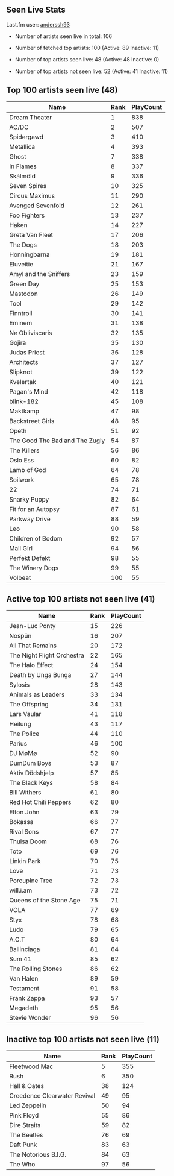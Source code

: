 ## Seen Live Stats

Last.fm user: [anderssh93](https://www.last.fm/user/anderssh93)

- Number of artists seen live in total: 106

- Number of fetched top artists: 100 (Active: 89 Inactive: 11)

- Number of top artists seen live: 48 (Active: 48 Inactive: 0)

- Number of top artists not seen live: 52 (Active: 41 Inactive: 11)

## Top 100 artists seen live (48)

Name                           | Rank | PlayCount
------------------------------ | ---- | ---------
Dream Theater                  | 1    | 838      
AC/DC                          | 2    | 507      
Spidergawd                     | 3    | 410      
Metallica                      | 4    | 393      
Ghost                          | 7    | 338      
In Flames                      | 8    | 337      
Skálmöld                       | 9    | 336      
Seven Spires                   | 10   | 325      
Circus Maximus                 | 11   | 290      
Avenged Sevenfold              | 12   | 261      
Foo Fighters                   | 13   | 237      
Haken                          | 14   | 227      
Greta Van Fleet                | 17   | 206      
The Dogs                       | 18   | 203      
Honningbarna                   | 19   | 181      
Eluveitie                      | 21   | 167      
Amyl and the Sniffers          | 23   | 159      
Green Day                      | 25   | 153      
Mastodon                       | 26   | 149      
Tool                           | 29   | 142      
Finntroll                      | 30   | 141      
Eminem                         | 31   | 138      
Ne Obliviscaris                | 32   | 135      
Gojira                         | 35   | 130      
Judas Priest                   | 36   | 128      
Architects                     | 37   | 127      
Slipknot                       | 39   | 122      
Kvelertak                      | 40   | 121      
Pagan's Mind                   | 42   | 118      
blink-182                      | 45   | 108      
Maktkamp                       | 47   | 98       
Backstreet Girls               | 48   | 95       
Opeth                          | 51   | 92       
The Good The Bad and The Zugly | 54   | 87       
The Killers                    | 56   | 86       
Oslo Ess                       | 60   | 82       
Lamb of God                    | 64   | 78       
Soilwork                       | 65   | 78       
22                             | 74   | 71       
Snarky Puppy                   | 82   | 64       
Fit for an Autopsy             | 87   | 61       
Parkway Drive                  | 88   | 59       
Leo                            | 90   | 58       
Children of Bodom              | 92   | 57       
Mall Girl                      | 94   | 56       
Perfekt Defekt                 | 98   | 55       
The Winery Dogs                | 99   | 55       
Volbeat                        | 100  | 55       

## Active top 100 artists not seen live (41)

Name                       | Rank | PlayCount
-------------------------- | ---- | ---------
Jean-Luc Ponty             | 15   | 226      
Nospūn                     | 16   | 207      
All That Remains           | 20   | 172      
The Night Flight Orchestra | 22   | 165      
The Halo Effect            | 24   | 154      
Death by Unga Bunga        | 27   | 144      
Sylosis                    | 28   | 143      
Animals as Leaders         | 33   | 134      
The Offspring              | 34   | 131      
Lars Vaular                | 41   | 118      
Heilung                    | 43   | 117      
The Police                 | 44   | 110      
Parius                     | 46   | 100      
DJ MøMø                    | 52   | 90       
DumDum Boys                | 53   | 87       
Aktiv Dödshjelp            | 57   | 85       
The Black Keys             | 58   | 84       
Bill Withers               | 61   | 80       
Red Hot Chili Peppers      | 62   | 80       
Elton John                 | 63   | 79       
Bokassa                    | 66   | 77       
Rival Sons                 | 67   | 77       
Thulsa Doom                | 68   | 76       
Toto                       | 69   | 76       
Linkin Park                | 70   | 75       
Love                       | 71   | 73       
Porcupine Tree             | 72   | 73       
will.i.am                  | 73   | 72       
Queens of the Stone Age    | 75   | 71       
VOLA                       | 77   | 69       
Styx                       | 78   | 68       
Ludo                       | 79   | 65       
A.C.T                      | 80   | 64       
Ballinciaga                | 81   | 64       
Sum 41                     | 85   | 62       
The Rolling Stones         | 86   | 62       
Van Halen                  | 89   | 59       
Testament                  | 91   | 58       
Frank Zappa                | 93   | 57       
Megadeth                   | 95   | 56       
Stevie Wonder              | 96   | 56       

## Inactive top 100 artists not seen live (11)

Name                         | Rank | PlayCount
---------------------------- | ---- | ---------
Fleetwood Mac                | 5    | 355      
Rush                         | 6    | 350      
Hall & Oates                 | 38   | 124      
Creedence Clearwater Revival | 49   | 95       
Led Zeppelin                 | 50   | 94       
Pink Floyd                   | 55   | 86       
Dire Straits                 | 59   | 82       
The Beatles                  | 76   | 69       
Daft Punk                    | 83   | 63       
The Notorious B.I.G.         | 84   | 63       
The Who                      | 97   | 56       
